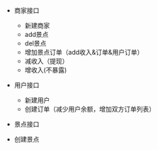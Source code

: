 - 商家接口
  - 新建商家
  - add景点
  - del景点
  - 增加景点订单（add收入&订单&用户订单）
  - 减收入（提现）
  - 增收入(不暴露)
  

- 用户接口
  - 新建用户
  - 创建订单（减少用户余额，增加双方订单列表）


- 景点接口
 - 创建景点
 